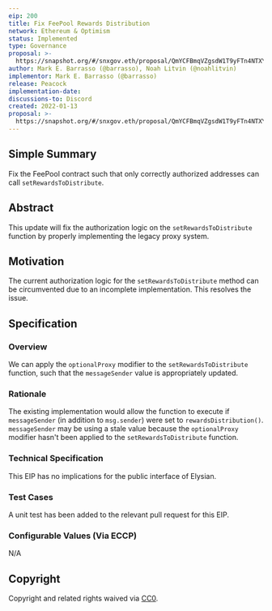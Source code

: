 ```yaml
---
eip: 200
title: Fix FeePool Rewards Distribution
network: Ethereum & Optimism
status: Implemented
type: Governance
proposal: >-
  https://snapshot.org/#/snxgov.eth/proposal/QmYCFBmqVZgsdW1T9yFTn4NTXY591pQyyYPrAQuiwNXXuw
author: Mark E. Barrasso (@barrasso), Noah Litvin (@noahlitvin)
implementor: Mark E. Barrasso (@barrasso)
release: Peacock
implementation-date:
discussions-to: Discord
created: 2022-01-13
proposal: >-
  https://snapshot.org/#/snxgov.eth/proposal/QmYCFBmqVZgsdW1T9yFTn4NTXY591pQyyYPrAQuiwNXXuw
---
```


<!--You can leave these HTML comments in your merged EIP and delete the visible duplicate text guides, they will not appear and may be helpful to refer to if you edit it again. This is the suggested template for new EIPs. Note that an EIP number will be assigned by an editor. When opening a pull request to submit your EIP, please use an abbreviated title in the filename, `eip-draft_title_abbrev.md`. The title should be 44 characters or less.-->

## Simple Summary

<!--"If you can't explain it simply, you don't understand it well enough." Simply describe the outcome the proposed changes intends to achieve. This should be non-technical and accessible to a casual community member.-->

Fix the FeePool contract such that only correctly authorized addresses can call `setRewardsToDistribute`.

## Abstract

<!--A short (~200 word) description of the proposed change, the abstract should clearly describe the proposed change. This is what *will* be done if the EIP is implemented, not *why* it should be done or *how* it will be done. If the EIP proposes deploying a new contract, write, "we propose to deploy a new contract that will do x".-->

This update will fix the authorization logic on the `setRewardsToDistribute` function by properly implementing the legacy proxy system.

## Motivation

<!--This is the problem statement. This is the *why* of the EIP. It should clearly explain *why* the current state of the protocol is inadequate.  It is critical that you explain *why* the change is needed, if the EIP proposes changing how something is calculated, you must address *why* the current calculation is innaccurate or wrong. This is not the place to describe how the EIP will address the issue!-->

The current authorization logic for the `setRewardsToDistribute` method can be circumvented due to an incomplete implementation. This resolves the issue.

## Specification

<!--The specification should describe the syntax and semantics of any new feature, there are five sections
1. Overview
2. Rationale
3. Technical Specification
4. Test Cases
5. Configurable Values
-->

### Overview

<!--This is a high level overview of *how* the EIP will solve the problem. The overview should clearly describe how the new feature will be implemented.-->

We can apply the `optionalProxy` modifier to the `setRewardsToDistribute` function, such that the `messageSender` value is appropriately updated.

### Rationale

<!--This is where you explain the reasoning behind how you propose to solve the problem. Why did you propose to implement the change in this way, what were the considerations and trade-offs. The rationale fleshes out what motivated the design and why particular design decisions were made. It should describe alternate designs that were considered and related work. The rationale may also provide evidence of consensus within the community, and should discuss important objections or concerns raised during discussion.-->

The existing implementation would allow the function to execute if `messageSender` (in addition to `msg.sender`) were set to `rewardsDistribution()`. `messageSender` may be using a stale value because the `optionalProxy` modifier hasn't been applied to the `setRewardsToDistribute` function.

### Technical Specification

<!--The technical specification should outline the public API of the changes proposed. That is, changes to any of the interfaces Elysian currently exposes or the creations of new ones.-->

This EIP has no implications for the public interface of Elysian.

### Test Cases

<!--Test cases for an implementation are mandatory for EIPs but can be included with the implementation..-->

A unit test has been added to the relevant pull request for this EIP.

### Configurable Values (Via ECCP)

<!--Please list all values configurable via ECCP under this implementation.-->

N/A

## Copyright

Copyright and related rights waived via [CC0](https://creativecommons.org/publicdomain/zero/1.0/).
